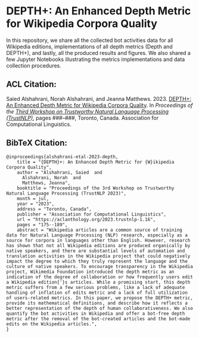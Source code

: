 # DEPTH+: An Enhanced Depth Metric for Wikipedia Corpora Quality 

In this repository, we share all the collected bot activities data for all Wikipedia editions, implementations of all depth metrics (Depth and DEPTH+), and lastly, all the produced results and figures. We also shared a few Jupyter Notebooks illustrating the metrics implementations and data collection procedures.

## ACL Citation:

Saied Alshahrani, Norah Alshahrani, and Jeanna Matthews. 2023. [DEPTH+: An Enhanced Depth Metric for Wikipedia Corpora Quality](https://webspace.clarkson.edu/~alshahsf/DEPTH+.pdf). In *Proceedings of the [Third Workshop on Trustworthy Natural Language Processing (TrustNLP)](https://trustnlpworkshop.github.io/)*, pages ###–###, Toronto, Canada. Association for Computational Linguistics.

## BibTeX Citation:
```
@inproceedings{alshahrani-etal-2023-depth,
    title = "{DEPTH}+: An Enhanced Depth Metric for {W}ikipedia Corpora Quality",
    author = "Alshahrani, Saied  and
      Alshahrani, Norah  and
      Matthews, Jeanna",
    booktitle = "Proceedings of the 3rd Workshop on Trustworthy Natural Language Processing (TrustNLP 2023)",
    month = jul,
    year = "2023",
    address = "Toronto, Canada",
    publisher = "Association for Computational Linguistics",
    url = "https://aclanthology.org/2023.trustnlp-1.16",
    pages = "175--189",
    abstract = "Wikipedia articles are a common source of training data for Natural Language Processing (NLP) research, especially as a source for corpora in languages other than English. However, research has shown that not all Wikipedia editions are produced organically by native speakers, and there are substantial levels of automation and translation activities in the Wikipedia project that could negatively impact the degree to which they truly represent the language and the culture of native speakers. To encourage transparency in the Wikipedia project, Wikimedia Foundation introduced the depth metric as an indication of the degree of collaboration or how frequently users edit a Wikipedia edition{'}s articles. While a promising start, this depth metric suffers from a few serious problems, like a lack of adequate handling of inflation of edits metric and a lack of full utilization of users-related metrics. In this paper, we propose the DEPTH+ metric, provide its mathematical definitions, and describe how it reflects a better representation of the depth of human collaborativeness. We also quantify the bot activities in Wikipedia and offer a bot-free depth metric after the removal of the bot-created articles and the bot-made edits on the Wikipedia articles.",
}
```
